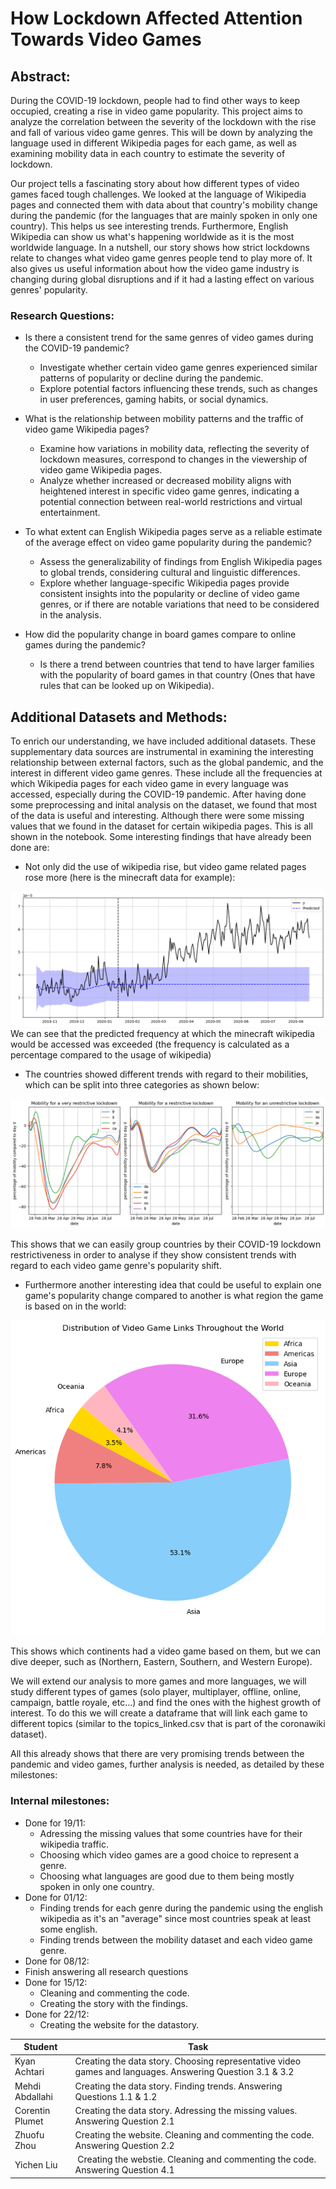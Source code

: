 # How Lockdown Affected Attention Towards Video Games

## Abstract:

During the COVID-19 lockdown, people had to find other ways to keep occupied, creating a rise in video game popularity. This project aims to analyze the correlation between the severity of the lockdown with the rise and fall of various video game genres. This will be down by analyzing the language used in different Wikipedia pages for each game, as well as examining mobility data in each country to estimate the severity of lockdown.

Our project tells a fascinating story about how different types of video games faced tough challenges. We looked at the language of Wikipedia pages and connected them with data about that country's mobility change during the pandemic (for the languages that are mainly spoken in only one country). This helps us see interesting trends. Furthermore, English Wikipedia can show us what's happening worldwide as it is the most worldwide language. In a nutshell, our story shows how strict lockdowns relate to changes what video game genres people tend to play more of. It also gives us useful information about how the video game industry is changing during global disruptions and if it had a lasting effect on various genres' popularity.

### Research Questions:
- Is there a consistent trend for the same genres of video games during the COVID-19 pandemic?
  - Investigate whether certain video game genres experienced similar patterns of popularity or decline during the pandemic.
  - Explore potential factors influencing these trends, such as changes in user preferences, gaming habits, or social dynamics.

- What is the relationship between mobility patterns and the traffic of video game Wikipedia pages?
  - Examine how variations in mobility data, reflecting the severity of lockdown measures, correspond to changes in the viewership of video game Wikipedia pages.
  - Analyze whether increased or decreased mobility aligns with heightened interest in specific video game genres, indicating a potential connection between real-world restrictions and virtual entertainment.

- To what extent can English Wikipedia pages serve as a reliable estimate of the average effect on video game popularity during the pandemic?
  - Assess the generalizability of findings from English Wikipedia pages to global trends, considering cultural and linguistic differences.
  - Explore whether language-specific Wikipedia pages provide consistent insights into the popularity or decline of video game genres, or if there are notable variations that need to be considered in the analysis.

- How did the popularity change in board games compare to online games during the pandemic?
  - Is there a trend between countries that tend to have larger families with the popularity of board games in that country (Ones that have rules that can be looked up on Wikipedia).

## Additional Datasets and Methods:

To enrich our understanding, we have included additional datasets. These supplementary data sources are instrumental in examining the interesting relationship between external factors, such as the global pandemic, and the interest in different video game genres. These include all the frequencies at which Wikipedia pages for each video game in every language was accessed, especially during the COVID-19 pandemic. After having done some preprocessing and inital analysis on the dataset, we found that most of the data is useful and interesting. Although there were some missing values that we found in the dataset for certain wikipedia pages. This is all shown in the notebook. Some interesting findings that have already been done are:

- Not only did the use of wikipedia rise, but video game related pages rose more (here is the minecraft data for example):

![Screenshot](minecraft.png)
We can see that the predicted frequency at which the minecraft wikipedia would be accessed was exceeded (the frequency is calculated as a percentage compared to the usage of wikipedia)

- The countries showed different trends with regard to their mobilities, which can be split into three categories as shown below:

![Screenshot](pic_1.png)

This shows that we can easily group countries by their COVID-19 lockdown restrictiveness in order to analyse if they show consistent trends with regard to each video game genre's popularity shift.

- Furthermore another interesting idea that could be useful to explain one game's popularity change compared to another is what region the game is based on in the world:

![Screenshot](Distribution.png)

This shows which continents had a video game based on them, but we can dive deeper, such as (Northern, Eastern, Southern, and Western Europe).

We will extend our analysis to more games and more languages, we will study different types of games (solo player, multiplayer, offline, online, campaign, battle royale, etc...) and find the ones with the highest growth of interest. To do this we will create a dataframe that will link each game to different topics (similar to the topics_linked.csv that is part of the coronawiki dataset).

All this already shows that there are very promising trends between the pandemic and video games, further analysis is needed, as detailed by these milestones:

### Internal milestones:
- Done for 19/11:
  - Adressing the missing values that some countries have for their wikipedia traffic.
  - Choosing which video games are a good choice to represent a genre.
  - Choosing what languages are good due to them being mostly spoken in only one country.
- Done for 01/12:
  - Finding trends for each genre during the pandemic using the english wikipedia as it's an "average" since most countries speak at least some english.
  - Finding trends between the mobility dataset and each video game genre.
- Done for 08/12:
- Finish answering all research questions
- Done for 15/12:
  - Cleaning and commenting the code.
  - Creating the story with the findings.
- Done for 22/12: 
  - Creating the website for the datastory.

| Student | Task |
| -------- | -------- |
| Kyan Achtari | Creating the data story. Choosing representative video games and languages. Answering Question 3.1 & 3.2 |
| Mehdi Abdallahi | Creating the data story. Finding trends. Answering Questions 1.1 & 1.2 |
| Corentin Plumet | Creating the data story. Adressing the missing values. Answering Question 2.1 |
| Zhuofu Zhou | Creating the website. Cleaning and commenting the code. Answering Question 2.2|
| Yichen Liu | Creating the webstie. Cleaning and commenting the code. Answering Question 4.1 |
